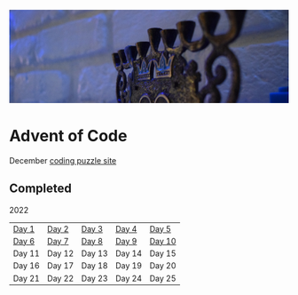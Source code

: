 
![menorah on mantle](2022/media/menorah_banner.JPG)

# Advent of Code

December [coding puzzle site](https://adventofcode.com/)

## Completed

2022

|   |   |   |   |   |
|:--|:--|:--|:--|:--|
| [Day 1](2022/aoc22-day01.ipynb) | [Day 2](2022/aoc22-day02.ipynb) | [Day 3](2022/aoc22-day03.ipynb)  |  [Day 4](2022/aoc22-day04.ipynb) |  [Day 5](2022/aoc22-day05.ipynb) |
| [Day 6](2022/aoc22-day06.ipynb)  | [Day 7](2022/aoc22-day07.ipynb)  | [Day 8](2022/aoc22-day08.ipynb)  | [Day 9](2022/aoc22-day09.ipynb)  | [Day 10](2022/aoc22-day10.ipynb)  |
| Day 11  | Day 12  | Day 13  | Day 14  | Day 15  |
| Day 16  | Day 17  | Day 18  | Day 19  | Day 20  |
| Day 21  | Day 22  | Day 23  | Day 24  | Day 25  |
